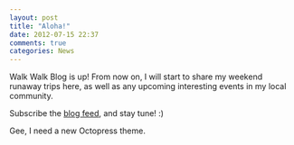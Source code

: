 ```yaml
---
layout: post
title: "Aloha!"
date: 2012-07-15 22:37
comments: true
categories: News
---
```


Walk Walk Blog is up! From now on, I will start to share my weekend runaway trips here, 
as well as any upcoming interesting events in my local community. 

Subscribe the [blog feed](http://feeds.feedburner.com/walkwalk), and stay tune! :)

Gee, I need a new Octopress theme.
